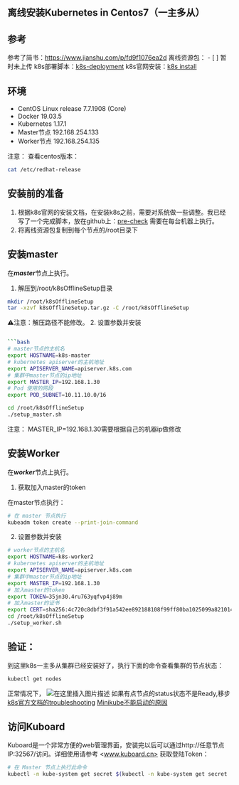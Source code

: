 ﻿## **离线安装Kubernetes in Centos7（一主多从）**
## 参考
参考了简书：https://www.jianshu.com/p/fd9f1076ea2d
离线资源包： - [ ] 暂时未上传
k8s部署脚本：[k8s-deployment](https://github.com/FillixZhangJB/k8s-deployment.git)
k8s官网安装：[k8s install](https://kubernetes.io/docs/setup/production-environment/tools/kubeadm/)
## 环境

 - CentOS Linux release 7.7.1908 (Core)
 - Docker 19.03.5
 - Kubernetes 1.17.1
 - Master节点 192.168.254.133
 - Worker节点 192.168.254.135

注意：
查看centos版本：

```bash
cat /etc/redhat-release
```
## 安装前的准备

 1. 根据k8s官网的安装文档，在安装k8s之前，需要对系统做一些调整。我已经写了一个完成脚本，放在github上：[pre-check](https://github.com/FillixZhangJB/k8s-deployment/blob/master/kubeadmv1.17.1_offline/01_pre_check_and_configure.sh)
需要在每台机器上执行。
 2.  将离线资源包复制到每个节点的/root目录下

## 安装master
在***master***节点上执行。

 1. 解压到/root/k8sOfflineSetup目录
 ```bash
mkdir /root/k8sOfflineSetup
tar -xzvf k8sOfflineSetup.tar.gz -C /root/k8sOfflineSetup 
```
⚠️注意：解压路径不能修改。
 2. 设置参数并安装
 

```bash

```bash
# master节点的主机名
export HOSTNAME=k8s-master
# kubernetes apiserver的主机地址
export APISERVER_NAME=apiserver.k8s.com
# 集群中master节点的ip地址
export MASTER_IP=192.168.1.30
# Pod 使用的网段
export POD_SUBNET=10.11.10.0/16

cd /root/k8sOfflineSetup
./setup_master.sh
```
注意：
MASTER_IP=192.168.1.30需要根据自己的机器ip做修改
## 安装Worker
在***worker***节点上执行。
 1. 获取加入master的token
 
在master节点执行：
```bash
# 在 master 节点执行
kubeadm token create --print-join-command
```
 2. 设置参数并安装
 

```bash
# worker节点的主机名
export HOSTNAME=k8s-worker2
# kubernetes apiserver的主机地址
export APISERVER_NAME=apiserver.k8s.com
# 集群中master节点的ip地址
export MASTER_IP=192.168.1.30
# 加入master的token
export TOKEN=35jn30.4ru763yqfvp4j89m
# 加入master的证书
export CERT=sha256:4c720c8dbf3f91a542ee892188108f99ff80ba1025099a8210145917b1f13a13
cd /root/k8sOfflineSetup
./setup_worker.sh
```
## 验证：
到这里k8s一主多从集群已经安装好了，执行下面的命令查看集群的节点状态：

```bash
kubectl get nodes
```
正常情况下，
![在这里插入图片描述](https://img-blog.csdnimg.cn/20200618175206688.png)
如果有点节点的status状态不是Ready,移步
[k8s官方文档的troubleshooting](https://kubernetes.io/docs/setup/production-environment/tools/kubeadm/troubleshooting-kubeadm/)
[Minikube不能启动的原因](https://editor.csdn.net/md/?articleId=104900429)
## 访问Kuboard
Kuboard是一个非常方便的web管理界面，安装完以后可以通过http://任意节点IP:32567/访问。详细使用请参考 <www.kuboard.cn>
获取登陆Token：

```bash
# 在 Master 节点上执行此命令
kubectl -n kube-system get secret $(kubectl -n kube-system get secret | grep kuboard-user | awk '{print $1}') -o go-template='{{.data.token}}' | base64 -d
```


